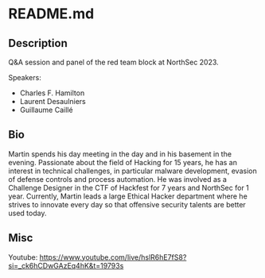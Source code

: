 # README.md

## Description

Q&A session and panel of the red team block at NorthSec 2023.

Speakers:

- Charles F. Hamilton
- Laurent Desaulniers
- Guillaume Caillé

## Bio

Martin spends his day meeting in the day and in his basement in the evening. Passionate about the field of Hacking for 15 years, he has an interest in technical challenges, in particular malware development, evasion of defense controls and process automation. He was involved as a Challenge Designer in the CTF of Hackfest for 7 years and NorthSec for 1 year. Currently, Martin leads a large Ethical Hacker department where he strives to innovate every day so that offensive security talents are better used today.

## Misc

Youtube: https://www.youtube.com/live/hslR6hE7fS8?si=_ck6hCDwGAzEq4hK&t=19793s